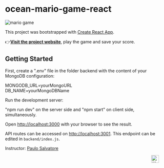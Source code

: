 # ocean-mario-game-react
![mario game](https://user-images.githubusercontent.com/89081192/190835266-01a0733a-c209-4aed-b5fd-8bd7f5469a07.jpg)

This project was bootstrapped with [Create React App](https://github.com/facebook/create-react-app).

:point_right:[**Visit the project website**](https://ocean-mario-game-react.herokuapp.com/), play the game and save your score.

## Getting Started

First, create a ".env" file in the folder backend with the content of your MongoDB configuration:

MONGODB_URL=yourMongoURL<br />
DB_NAME=yourMongoDBName

Run the development server:

"npm run dev" on the server side and "npm start" on client side, simultaneously.

Open [http://localhost:3000](http://localhost:3000) with your browser to see the result.

API routes can be accessed on [http://localhost:3001](http://localhost:3001). This endpoint can be edited in `backend/index.js`.

Instructor: [Paulo Salvatore](https://www.linkedin.com/in/salvatorepaulo/)

<div align="right">
  <a href="#top">
    <img alt="Up" height="25" src="https://raw.githubusercontent.com/FortAwesome/Font-Awesome/6.x/svgs/solid/angle-up.svg">
  </a>
</div>
